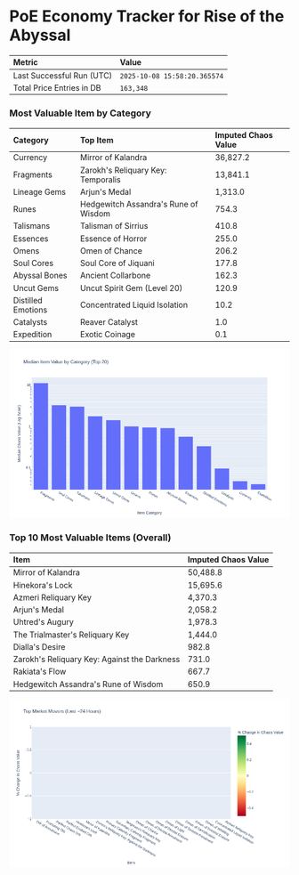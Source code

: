 # PoE Economy Tracker for Rise of the Abyssal

<!-- START_MAINTENANCE -->
| Metric | Value |
|:---|:---|
| Last Successful Run (UTC) | `2025-10-08 15:58:20.365574` |
| Total Price Entries in DB | `163,348` |

<!-- END_MAINTENANCE -->

<!-- START_DATAFRAME_DEBUG -->
<!-- END_DATAFRAME_DEBUG -->

<!-- START_CATEGORY_ANALYSIS -->
### Most Valuable Item by Category
| Category | Top Item | Imputed Chaos Value |
| :--- | :--- | :--- |
| Currency | Mirror of Kalandra | 36,827.2 |
| Fragments | Zarokh's Reliquary Key: Temporalis | 13,841.1 |
| Lineage Gems | Arjun's Medal | 1,313.0 |
| Runes | Hedgewitch Assandra's Rune of Wisdom | 754.3 |
| Talismans | Talisman of Sirrius | 410.8 |
| Essences | Essence of Horror | 255.0 |
| Omens | Omen of Chance | 206.2 |
| Soul Cores | Soul Core of Jiquani | 177.8 |
| Abyssal Bones | Ancient Collarbone | 162.3 |
| Uncut Gems | Uncut Spirit Gem (Level 20) | 120.9 |
| Distilled Emotions | Concentrated Liquid Isolation | 10.2 |
| Catalysts | Reaver Catalyst | 1.0 |
| Expedition | Exotic Coinage | 0.1 |


![Category Analysis Chart](charts/category_analysis.png)
<!-- END_ANALYSIS -->

<!-- START_ANALYSIS -->
### Top 10 Most Valuable Items (Overall)
| Item | Imputed Chaos Value |
| :--- | :--- |
| Mirror of Kalandra | 50,488.8 |
| Hinekora's Lock | 15,695.6 |
| Azmeri Reliquary Key | 4,370.3 |
| Arjun's Medal | 2,058.2 |
| Uhtred's Augury | 1,978.3 |
| The Trialmaster's Reliquary Key | 1,444.0 |
| Dialla's Desire | 982.8 |
| Zarokh's Reliquary Key: Against the Darkness | 731.0 |
| Rakiata's Flow | 667.7 |
| Hedgewitch Assandra's Rune of Wisdom | 650.9 |


![Market Movers Chart](charts/market_movers.png)
<!-- END_ANALYSIS -->
